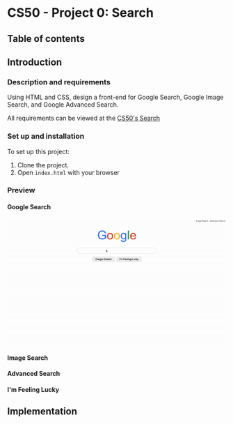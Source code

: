 # CS50 - Project 0: Search

## Table of contents

## Introduction

### Description and requirements
Using HTML and CSS, design a front-end for Google Search, Google Image Search, and Google Advanced Search.

All requirements can be viewed at the [CS50's Search](https://cs50.harvard.edu/web/2020/projects/0/search/)

### Set up and installation
To set up this project:
1. Clone the project.
2. Open <code>index.html</code> with your browser

### Preview
#### Google Search
![google-search](google_search.gif)

#### Image Search

#### Advanced Search

#### I'm Feeling Lucky

## Implementation
